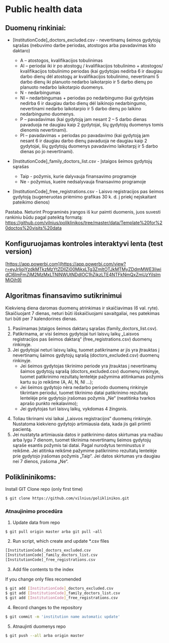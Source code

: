 # Public health data

## Duomenų rinkiniai:
* [InstitutionCode]_doctors_excluded.csv - nevertinamų šeimos gydytojų sąrašas (nebuvimo darbe periodas, atostogos arba pavadavimas kito daktaro)
    - A – atostogos, kvalifikacijos tobulinimas
    - AI – periodai iki ir po atostogų / kvalifikacijos tobulinimo + atostogos/ kvalifikacijos tobulinimo periodas (kai gydytojas nedirba 6 ir daugiau darbo dienų dėl atostogų ar kvalifikacijos tobulinimo,  nevertinami 5 darbo dienų iki planuoto nedarbo laikotarpio ir 5 darbo dienų po planuoto nedarbo laikotarpio duomenys. 
    - N - nedarbingumas
    - NI – nedarbingumas + periodas po nedarbingumo (kai gydytojas nedirba 6 ir daugiau darbo dienų dėl laikinojo nedarbingumo, nevertinami nedarbo laikotarpio ir 5 darbo dienų po laikino nedarbingumo duomenys.
    - P – pavadavimas (kai gydytoją jam nesant 2 – 5 darbo dienas pavaduoja ne daugiau kaip 2 gydytojai, šių gydytojų duomenys tomis dienomis nevertinami).
    - PI – pavadavimas + periodas po pavadavimo (kai gydytoją jam nesant 6 ir daugiau darbo dienų pavaduoja ne daugiau kaip 2 gydytojai, šių gydytojų duomenys pavadavimo laikotarpį ir 5 darbo dienas po jo nevertinami).

* [InstitutionCode]_family_doctors_list.csv - Įstaigos šeimos gydytojų sąrašas 
    - Taip - požymis, kurie dalyvauja finansavimo programoje
    - Ne - požymius, kueire nedsalyvauja finansavimo programoje
* [InstitutionCode]_free_registrations.csv - Laisvo registracijos pas šeimos gydytoją (sugeneruotas priėmimo grafikas 30 k. d. į priekį neįskaitant pateikimo dienos)

Pastaba. Neturint Programinės įrangos iš kur paimti duomenis, juos suvesti rankiniu būdu pagal pateiktą formatą: https://github.com/vilnius/poliklinikos/tree/master/data/Template%20for%20doctos%20visits%20data

## Konfiguruojamas kontroles interaktyvi lenta (test version)
[https://app.powerbi.com](https://app.powerbi.com/view?r=eyJrIjoiYzdkMTkzMzYtZDllZi00MjkxLTg3ZmItOTJkMTMyZDdmMWE3IiwidCI6ImFmZjM2MzMxLTNlNWUtNDdlOC1hZjkzLTE4NTFkNmQxZmUzYiIsImMiOjh9)

## Algoritmas finansavimo sutikrinimui
Kiekvieną diena daromas duomenų atrinkimas ir skaičiavimas (6 val. ryte).
Skaičiuojant 7 dienas, neturi būti išskaičiuojami savaitgaliai, nes patekimas turi būti per 7 kalendorines dienas.

1. Pasiimamas Įstaigos šeimos daktarų sąrašas (family_doctors_list.csv).
2. Patikrinama, ar visi šeimos gydytojai turi laisvų laikų „Laisvos registracijos pas šeimos daktarą“ (free_registrations.csv) duomenų rinkinyje.
3. Jei gydytojai neturi laisvų laikų, tuomet patikriname ar jis yra įtrauktas į nevertinamų šaimos gydytojų sąrašą (doctors_excluded.csv) duomenų rinkinyje.
    - Jei šeimos gydytojas tikrinimo periode yra įtrauktas į nevertinamų šaimos gydytojų sąrašą (doctors_excluded.csv) duomenų rinkinyje, tuomet  patikrinimo rezultatų lentelėje pažymima atitinkamas požymis kartu su jo reikšme (A, AI, N, NI ...);
    - Jei šeimos gydytojo nėra nedarbo periodo duomenų rinkinyje tikrintam periodui, tuomet tikrinimo datai patikrinimo rezultatų lentelėje prie gydytojo įrašomas požymis „Ne“ (neatitinka tvarkos aprašo punkto reikalavimo);
    - Jei gydytojas turi laisvų laikų, vykdomas 4 žingsnis. 
4) Toliau tikrinami visi laikai „Laisvos registracijos“ duomenų rinkinyje. Nustatoma kiekvieno gydytojo artimiausia data, kada jis gali priimti pacientą.
5) Jei nustatyta artimiausia datos ir patikrinimo datos skirtumas yra mažiau arba lygu 7 dienom, tuomet tikrinima nevertinamų šeimos gydytojų sąraše esantis požymis tai datai. Pagal  nurodytus terminustus  ir reikšmė. Jei atitinka reikšmė pažymime patikrinimo rezultatų lentelėje prie gydytojo įrašomas požymis „Taip“. Jei datos skirtumas yra daugiau nei 7 dienos, įrašoma „Ne“.


## Poliklininikoms:
Install GIT
Clone repo (only first time) 
```sh
$ git clone https://github.com/vilnius/poliklinikos.git
```

### Atnaujinimo procedūra
1.	Update data from repo 
```sh
$ git pull origin master arba git pull –all
```
2.	Run script, which create and update *.csv files
```sh
[InstitutionCode]_doctors_excluded.csv
[InstitutionCode]_family_doctors_list.csv 
[InstitutionCode]_free_registrations.csv
```
3. Add file contents to the index

If you change only files recomended
```sh
$ git add [InstitutionCode]_doctors_excluded.csv
$ git add [InstitutionCode]_family_doctors_list.csv 
$ git add [InstitutionCode]_free_registrations.csv
```
4.	Record changes to the repository
```sh
$ git commit -m 'institution name automatic update' 
```

5.	Atnaujinti duomenys repo
```sh
$ git push --all arba origin master
```

